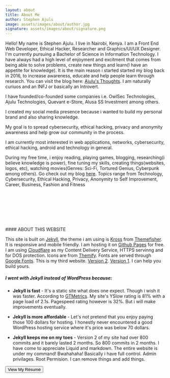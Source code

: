 ```yaml
---
layout: about
title: About Me
author: Stephen Ajulu
image: assets/images/about/author.jpg
signature: assets/images/about/signature.png
---
```


Hello! My name is Stephen Ajulu. I live in Nairobi, Kenya.
I am a Front End Web Developer, Ethical Hacker, Researcher and Graphics/UI/UX Designer. I'm currently pursuing a Bachelor of Science in Information Technology. I have always had a high level of enjoyment and excitment that comes from being able to solve problems, create new things and learn(I have an appetite for knowledge). It is the main reason i started started my blog back in 2016, to increase awareness, educate and help people learn through research. You can visit the blog here: [Ajulu's Thoughts](https://ajulusthoughts.wordpress.com). I am naturally curiuos and an INFJ or basically an Introvert.

I have founded/co-founded some companies i.e. OwlSec Technologies, Ajulu Technologies, Quevant e-Store, Alusa SS Investment among others.

I created my social media presence because i wanted to build my personal brand and also sharing knowledge.

My goal is to spread cybersecurity, ethical hacking, privacy and anonymity awareness and help grow our community in the process.

I am currently most interested in web applications, networks, cybersecurity, ethical hacking, android and technology in general.

During my free time, i enjoy reading, playing games, blogging, researching(i believe knowledge is power), fine tuning my skills, creating things(websites, logos, etc), watching movies(Genres: Sci-Fi, Tortured Genius, Cyberpunk among others).
Go check out my blog [here](https://ajulusthoughts.wordpress.com). Topics range from Technology, Cybersecurity, Ethical Hacking, Privacy, Anonymity to Self Improvement, Career, Business, Fashion and Fitness
<p><br></p>
<br>
<br>
<p><br></p>
#### ABOUT THIS WEBSITE

This site is built on [Jekyll](https://jekyllrb.com/), the theme i am using is [Kross](https://github.com/themefisher/kross-jekyll-portfolio-template) from [Themefisher](https://themefisher.com/). It is responsive and mobile friendly. I am hosting it on [Github Pages](https://pages.github.com/) for free. I am using [Cloudflare](https://cloudflare.com) as my Content Delivery Service, HTTPS servinng and for DOS protection. Icons are from [Themify](https://themify.me/themify-icons). Fonts are served through [Google Fonts](https://www.google.com/fonts). This is my third website. [Version 2](https://stephenajulu.github.iov2). [Version 1](https://ajulusthoughts.wordpress.com).
I can help you build yours. 
##### I went with Jekyll instead of WordPress because:
 - **Jekyll is fast** - It's a static site what does one expect. Though i wish it was faster. According to [GTMetrics](https://gtmetrix.com/reports/ajulusthoughts.github.io/z77kdt5W). My site's YSlow rating is 81% with a page load of 2.1s. Pagespeed rating however is 32%. But i will make improvements eventually.

 - **Jekyll is more affordable** - Let's not pretend that you enjoy paying those 100 dollars for hosting. I honestly never encountered a good WordPress hosting service where it's price was below 70 dollars.

 - **Jekyll keeps me on my toes** - Version 2 of my site had over 800 commits and it barely lasted 2 months. So 800 commits in 2 months. I have come to appreciate Liquid and markdown. The entire website is under my command! Bwahahaha! Basically i have full control. Admin privilages. Root Permision. I can remove things and add things. 

<button name="button" onclick="https://drive.google.com/file/d/1jYrPFdLm4Fw0Rc_mfBmhIe7UY4iLZIFA/view?usp=sharing">View My Résumé</button>
